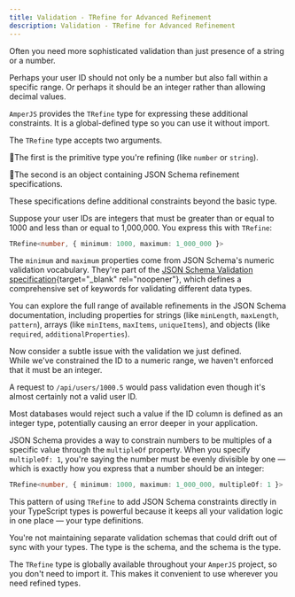 ```yaml
---
title: Validation - TRefine for Advanced Refinement
description: Validation - TRefine for Advanced Refinement
---
```


Often you need more sophisticated validation than just presence of a string or a number.

Perhaps your user ID should not only be a number but also fall within a specific range.
Or perhaps it should be an integer rather than allowing decimal values.

`AmperJS` provides the `TRefine` type for expressing these additional constraints.
It is a global-defined type so you can use it without import.

The `TRefine` type accepts two arguments.

🔹The first is the primitive type you're refining (like `number` or `string`).

🔹The second is an object containing JSON Schema refinement specifications.

These specifications define additional constraints beyond the basic type.

Suppose your user IDs are integers that must be greater than or equal to 1000 and less than or equal to 1,000,000.
You express this with `TRefine`:


```ts
TRefine<number, { minimum: 1000, maximum: 1_000_000 }>
```

The `minimum` and `maximum` properties come from JSON Schema's numeric validation vocabulary.
They're part of the [JSON Schema Validation specification](https://json-schema.org/draft/2020-12/json-schema-validation.html){target="_blank" rel="noopener"},
which defines a comprehensive set of keywords for validating different data types.

You can explore the full range of available refinements in the JSON Schema documentation,
including properties for strings (like `minLength`, `maxLength`, `pattern`),
arrays (like `minItems`, `maxItems`, `uniqueItems`),
and objects (like `required`, `additionalProperties`).

Now consider a subtle issue with the validation we just defined.<br>
While we've constrained the ID to a numeric range, we haven't enforced that it must be an integer.

A request to `/api/users/1000.5` would pass validation even though it's almost certainly not a valid user ID.

Most databases would reject such a value if the ID column is defined as an integer type,
potentially causing an error deeper in your application.

JSON Schema provides a way to constrain numbers to be multiples of a specific value
through the `multipleOf` property. When you specify `multipleOf: 1`,
you're saying the number must be evenly divisible by one —
which is exactly how you express that a number should be an integer:

```ts
TRefine<number, { minimum: 1000, maximum: 1_000_000, multipleOf: 1 }>
```

This pattern of using `TRefine` to add JSON Schema constraints directly in your TypeScript types
is powerful because it keeps all your validation logic in one place — your type definitions.

You're not maintaining separate validation schemas that could drift out of sync with your types.
The type is the schema, and the schema is the type.

The `TRefine` type is globally available throughout your `AmperJS` project,
so you don't need to import it. This makes it convenient to use wherever you need refined types.

